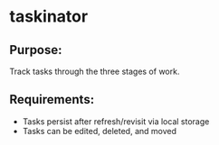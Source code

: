 # taskinator

## Purpose:
Track tasks through the three stages of work.

## Requirements:
* Tasks persist after refresh/revisit via local storage
* Tasks can be edited, deleted, and moved
